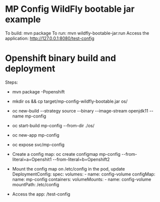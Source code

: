 # MP Config WildFly bootable jar example
To build: mvn package
To run: mvn wildfly-bootable-jar:run
Access the application: http://127.0.0.1:8080/test-config

Openshift binary build and deployment
=====================================

Steps:
* mvn package -Popenshift
* mkdir os && cp target/mp-config-wildfly-bootable.jar os/
* oc new-build --strategy source --binary --image-stream openjdk11 --name mp-config
* oc start-build mp-config --from-dir ./os/
* oc new-app mp-config
* oc expose svc/mp-config
* Create a config map: oc create configmap mp-config --from-literal=a=Openshit1 --from-literal=b=Openshift2
* Mount the config map on /etc/config in the pod, update DeploymentConfig:
  spec:
    volumes:
        - name: config-volume
          configMap:
            name: mp-config
    containers:
        volumeMounts:
            - name: config-volume
              mountPath: /etc/config

* Access the app: <route>/test-config
